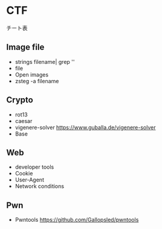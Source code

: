 # CTF
チート表

## Image file
* strings filename| grep ''
* file 
* Open images
* zsteg -a filename

## Crypto
* rot13
* caesar
* vigenere-solver
  <https://www.guballa.de/vigenere-solver>
* Base

## Web
* developer tools
* Cookie
* User-Agent
* Network conditions

## Pwn
* Pwntools <https://github.com/Gallopsled/pwntools>
